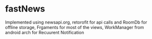 # fastNews

Implemented using newsapi.org, retorofit for api calls and RoomDb for offline storage, Frgaments for most of the views,
WorkManager from android arch for Recuurent Notification
